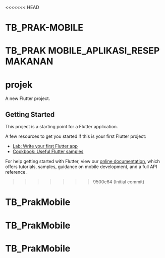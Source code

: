 <<<<<<< HEAD
# TB_PRAK-MOBILE
TB_PRAK MOBILE_APLIKASI_RESEP MAKANAN
=======
# projek

A new Flutter project.

## Getting Started

This project is a starting point for a Flutter application.

A few resources to get you started if this is your first Flutter project:

- [Lab: Write your first Flutter app](https://flutter.dev/docs/get-started/codelab)
- [Cookbook: Useful Flutter samples](https://flutter.dev/docs/cookbook)

For help getting started with Flutter, view our
[online documentation](https://flutter.dev/docs), which offers tutorials,
samples, guidance on mobile development, and a full API reference.
>>>>>>> 9500e64 (Initial commit)
# TB_PrakMobile
# TB_PrakMobile
# TB_PrakMobile
